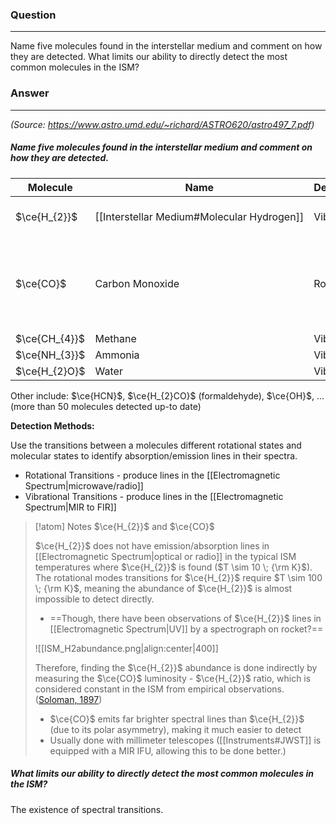 ### Question
---
Name five molecules found in the interstellar medium and comment on how they are detected. What limits our ability to directly detect the most common molecules in the ISM?

### Answer
---
*(Source: https://www.astro.umd.edu/~richard/ASTRO620/astro497_7.pdf)*

##### Name five molecules found in the interstellar medium and comment on how they are detected. 

| Molecule      | Name                                                    | <nobr>Detection Mechanisms</nobr> | Notes                                                        |
| ------------- | ------------------------------------------------------- | --------------------------------- | ------------------------------------------------------------ |
| $\ce{H_{2}}$  | <nobr>[[Interstellar Medium#Molecular Hydrogen]]</nobr> | Vibrational Transitions           | Most abundant molecule.                                      |
| $\ce{CO}$     | Carbon Monoxide                                         | Rotational Transitions            | Second most abundant molecule, by a factor of $\sim 10^{4}$. |
| $\ce{CH_{4}}$ | Methane                                                 | Vibrational Transitions           |                                                              |
| $\ce{NH_{3}}$ | Ammonia                                                 | Vibrational Transitions           |                                                              |
| $\ce{H_{2}O}$ | Water                                                   | Vibrational Transitions           |                                                              |

Other include: $\ce{HCN}$, $\ce{H_{2}CO}$ (formaldehyde), $\ce{OH}$, $\dots$ (more than 50 molecules detected up-to date)


**Detection Methods:**

Use the transitions between a molecules different rotational states and molecular states to identify absorption/emission lines in their spectra.
- Rotational Transitions - produce lines in the [[Electromagnetic Spectrum|microwave/radio]]
- Vibrational Transitions - produce lines in the [[Electromagnetic Spectrum|MIR to FIR]]

> [!atom] Notes $\ce{H_{2}}$ and $\ce{CO}$
> 
> $\ce{H_{2}}$ does not have emission/absorption lines in [[Electromagnetic Spectrum|optical or radio]] in the typical ISM temperatures where $\ce{H_{2}}$ is found ($T \sim 10 \; {\rm K}$). The rotational modes transitions for $\ce{H_{2}}$ require $T \sim 100 \; {\rm K}$, meaning the abundance of $\ce{H_{2}}$ is almost impossible to detect directly.
> - ==Though, there have been observations of $\ce{H_{2}}$ lines in [[Electromagnetic Spectrum|UV]] by a spectrograph on rocket?==
> 
> ![[ISM_H2abundance.png|align:center|400]]
> 
> Therefore, finding the $\ce{H_{2}}$ abundance is done indirectly by measuring the $\ce{CO}$  luminosity - $\ce{H_{2}}$ ratio, which is considered constant in the ISM from empirical observations. ([Soloman, 1897](https://ui.adsabs.harvard.edu/abs/1987ApJ...319..730S/abstract))
> - $\ce{CO}$ emits far brighter spectral lines than $\ce{H_{2}}$ (due to its polar asymmetry), making it much easier to detect
> - Usually done with millimeter telescopes ([[Instruments#JWST]] is equipped with a MIR IFU, allowing this to be done better.)

##### What limits our ability to directly detect the most common molecules in the ISM?

The existence of spectral transitions.